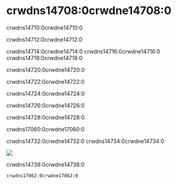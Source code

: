 # crwdns14708:0crwdne14708:0

crwdns14710:0crwdne14710:0

crwdns14712:0crwdne14712:0

crwdns14714:0crwdne14714:0 crwdns14716:0crwdne14716:0 crwdns14718:0crwdne14718:0

crwdns14720:0crwdne14720:0

crwdns14722:0crwdne14722:0

crwdns14724:0crwdne14724:0

crwdns14726:0crwdne14726:0

crwdns14728:0crwdne14728:0

crwdns17060:0crwdne17060:0

crwdns14732:0crwdne14732:0 crwdns14734:0crwdne14734:0

![](crwdns14736:0crwdne14736:0)

crwdns14738:0crwdne14738:0

    crwdns17062:0crwdne17062:0
